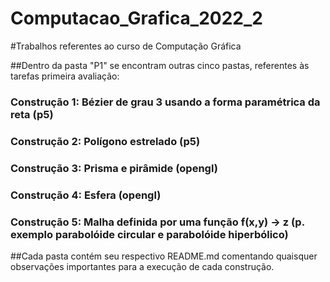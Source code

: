 # Computacao_Grafica_2022_2
#Trabalhos referentes ao curso de Computação Gráfica

##Dentro da pasta "P1" se encontram outras cinco pastas, referentes às tarefas primeira avaliação:
###  Construção 1: Bézier de grau 3 usando a forma paramétrica da reta (p5)
###  Construção 2: Polígono estrelado (p5)
###  Construção 3: Prisma e pirâmide (opengl)
###  Construção 4: Esfera (opengl)
###  Construção 5: Malha definida por uma função f(x,y) -> z (p. exemplo parabolóide circular e parabolóide hiperbólico)
##Cada pasta contém seu respectivo README.md comentando quaisquer observações importantes para a execução de cada construção.
